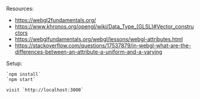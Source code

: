 Resources:

- https://webgl2fundamentals.org/
- https://www.khronos.org/opengl/wiki/Data_Type_(GLSL)#Vector_constructors
- https://webglfundamentals.org/webgl/lessons/webgl-attributes.html
- https://stackoverflow.com/questions/17537879/in-webgl-what-are-the-differences-between-an-attribute-a-uniform-and-a-varying

Setup:

```
`npm install`
`npm start`

visit `http://localhost:3000`

```
